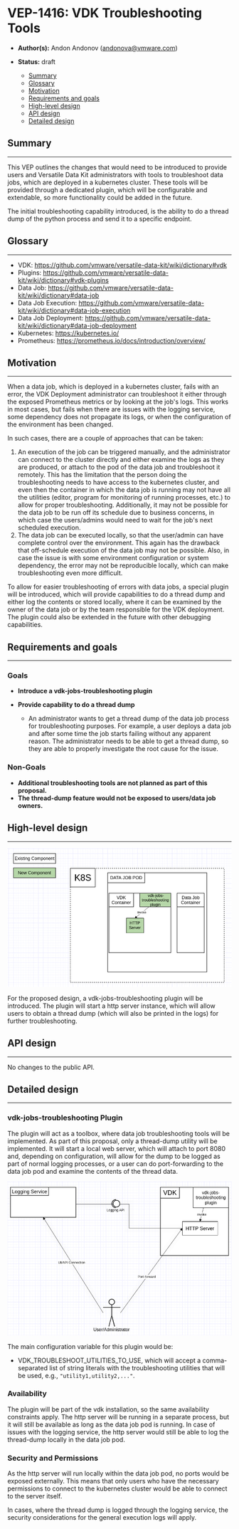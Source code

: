 
# VEP-1416: VDK Troubleshooting Tools

* **Author(s):** Andon Andonov (andonova@vmware.com)
* **Status:** draft


  - [Summary](#summary)
  - [Glossary](#glossary)
  - [Motivation](#motivation)
  - [Requirements and goals](#requirements-and-goals)
  - [High-level design](#high-level-design)
  - [API design](#api-design)
  - [Detailed design](#detailed-design)


## Summary

-----
This VEP outlines the changes that would need to be introduced to provide users and Versatile Data Kit administrators with tools to troubleshoot data jobs, which are deployed in a kubernetes cluster. These tools will be provided through a dedicated plugin, which will be configurable and extendable, so more functionality could be added in the future.

The initial troubleshooting capability introduced, is the ability to do a thread dump of the python process and send it to a specific endpoint.


## Glossary

-----
- VDK: https://github.com/vmware/versatile-data-kit/wiki/dictionary#vdk
- Plugins: https://github.com/vmware/versatile-data-kit/wiki/dictionary#vdk-plugins
- Data Job: https://github.com/vmware/versatile-data-kit/wiki/dictionary#data-job
- Data Job Execution: https://github.com/vmware/versatile-data-kit/wiki/dictionary#data-job-execution
- Data Job Deployment: https://github.com/vmware/versatile-data-kit/wiki/dictionary#data-job-deployment
- Kubernetes: https://kubernetes.io/
- Prometheus: https://prometheus.io/docs/introduction/overview/


## Motivation

-----
When a data job, which is deployed in a kubernetes cluster, fails with an error, the VDK Deployment administrator can troubleshoot it either through the exposed Prometheus metrics or by looking at the job's logs. This works in most cases, but fails when there are issues with the logging service, some dependency does not propagate its logs, or when the configuration of the environment has been changed.

In such cases, there are a couple of approaches that can be taken:

1. An execution of the job can be triggered manually, and the administrator can connect to the cluster directly and either examine the logs as they are produced, or attach to the pod of the data job and troubleshoot it remotely. This has the limitation that the person doing the troubleshooting needs to have access to the kubernetes cluster, and even then the container in which the data job is running may not have all the utilities (editor, program for monitoring of running processes, etc.) to allow for proper troubleshooting. Additionally, it may not be possible for the data job to be run off its schedule due to business concerns, in which case the users/admins would need to wait for the job's next scheduled execution.
2. The data job can be executed locally, so that the user/admin can have complete control over the environment. This again has the drawback that off-schedule execution of the data job may not be possible. Also, in case the issue is with some environment configuration or system dependency, the error may not be reproducible locally, which can make troubleshooting even more difficult.

To allow for easier troubleshooting of errors with data jobs, a special plugin will be introduced, which will provide capabilities to do a thread dump and either log the contents or stored locally, where it can be examined by the owner of the data job or by the team responsible for the VDK deployment. The plugin could also be extended in the future with other debugging capabilities.


## Requirements and goals

-----
### Goals

* **Introduce a vdk-jobs-troubleshooting plugin**

* **Provide capability to do a thread dump**
  - An administrator wants to get a thread dump of the data job process for troubleshooting purposes. For example, a user deploys a data job and after some time the job starts failing without any apparent reason. The administrator needs to be able to get a thread dump, so they are able to properly investigate the root cause for the issue.

### Non-Goals

* **Additional troubleshooting tools are not planned as part of this proposal.**
* **The thread-dump feature would not be exposed to users/data job owners.**


## High-level design

-----

![plugin_diagram.png](diagrams/plugin_diagram.png)

For the proposed design, a vdk-jobs-troubleshooting plugin will be introduced. The plugin will start a http server instance, which will allow users to obtain a thread dump (which will also be printed in the logs) for further troubleshooting.


## API design

-----

No changes to the public API.


## Detailed design

-----

### vdk-jobs-troubleshooting Plugin
The plugin will act as a toolbox, where data job troubleshooting tools will be implemented. As part of this proposal, only a thread-dump utility will be implemented. It will start a local web server, which will attach to port 8080 and, depending on configuration, will allow for the dump to be logged as part of normal logging processes, or a user can do port-forwarding to the data job pod and examine the contents of the thread data.

![plugin_details.png](diagrams/plugin_details.png)

The main configuration variable for this plugin would be:
* VDK_TROUBLESHOOT_UTILITIES_TO_USE, which will accept a comma-separated list of string literals with the troubleshooting utilities that will be used, e.g., `"utility1,utility2,..."`.


### Availability
The plugin will be part of the vdk installation, so the same availability constraints apply. The http server will be running in a separate process, but it will still be available as long as the data job pod is running. In case of issues with the logging service, the http server would still be able to log the thread-dump locally in the data job pod.

### Security and Permissions
As the http server will run locally within the data job pod, no ports would be exposed externally. This means that only users who have the necessary permissions to connect to the kubernetes cluster would be able to connect to the server itself.

In cases, where the thread dump is logged through the logging service, the security considerations for the general execution logs will apply.
